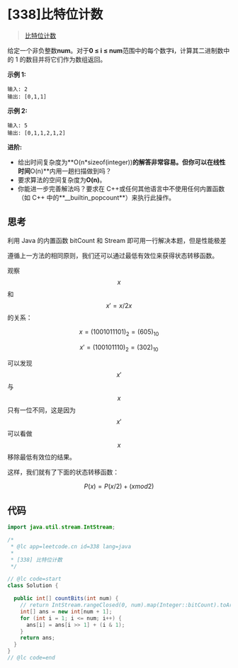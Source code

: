 # [338]比特位计数

> [比特位计数](https://leetcode-cn.com/problems/counting-bits/description/)

给定一个非负整数**num**。对于**0 ≤ i ≤ num**范围中的每个数字**i**，计算其二进制数中的 1 的数目并将它们作为数组返回。

**示例 1:**

```
输入: 2
输出: [0,1,1]
```

**示例 2:**

```
输入: 5
输出: [0,1,1,2,1,2]
```

**进阶:**

- 给出时间复杂度为**O(n\*sizeof(integer))**的解答非常容易。但你可以在线性时间**O(n)**内用一趟扫描做到吗？
- 要求算法的空间复杂度为**O(n)**。
- 你能进一步完善解法吗？要求在 C++或任何其他语言中不使用任何内置函数（如 C++ 中的**\_\_builtin_popcount**）来执行此操作。

## 思考

利用 Java 的内置函数 bitCount 和 Stream 即可用一行解决本题，但是性能极差

遵循上一方法的相同原则，我们还可以通过最低有效位来获得状态转移函数。

观察$$x$$和$$x′=x/2x$$的关系：

$$x=(1001011101)_2=(605)_10$$

$$x′=(100101110)_2=(302)_10$$

可以发现 $$x′$$ 与 $$x$$ 只有一位不同，这是因为$$x′$$ 可以看做 $$x$$ 移除最低有效位的结果。

这样，我们就有了下面的状态转移函数：

$$P(x)=P(x/2)+(x mod 2)$$

## 代码

```java
import java.util.stream.IntStream;

/*
 * @lc app=leetcode.cn id=338 lang=java
 *
 * [338] 比特位计数
 */

// @lc code=start
class Solution {

  public int[] countBits(int num) {
    // return IntStream.rangeClosed(0, num).map(Integer::bitCount).toArray();
    int[] ans = new int[num + 1];
    for (int i = 1; i <= num; i++) {
      ans[i] = ans[i >> 1] + (i & 1);
    }
    return ans;
  }
}
// @lc code=end

```
